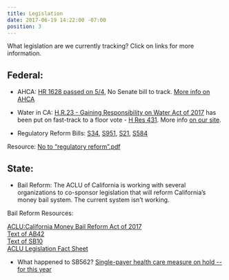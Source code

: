 ```yaml
---
title: Legislation
date: 2017-06-19 14:22:00 -07:00
position: 3
---
```


What legislation are we currently tracking? Click on links for more information.

## Federal:

* AHCA: [HR 1628 passed on 5/4](https://www.congress.gov/bill/115th-congress/house-bill/1628?q=%7B%22search%22%3A%5B%22hr+1628%22%5D%7D&r=1), No Senate bill to track. 
[More info on AHCA](http://indivisible4c.com/action/2017/06/11/stop-the-acha.html)

* Water in CA: [H.R.23 - Gaining Responsibility on Water Act of 2017](https://www.congress.gov/bill/115th-congress/house-bill/23/text) has been put on fast-track to a floor vote - [H Res 431](https://www.congress.gov/bill/115th-congress/house-resolution/431). More info [on our site](http://indivisible4c.com/action/2017/07/09/hr-23-dangerous-to-ca-ecosystem.html).

* Regulatory Reform Bills: [S34](https://www.congress.gov/bill/115th-congress/senate-bill/34?q=%7B%22search%22%3A%5B%22s+34%22%5D%7D&r=1), [S951](https://www.congress.gov/bill/115th-congress/senate-bill/951?q=%7B%22search%22%3A%5B%22s+951%22%5D%7D&r=1), [S21](https://www.congress.gov/bill/115th-congress/senate-bill/21?q=%7B%22search%22%3A%5B%22s+21%22%5D%7D&r=1), [S584](https://www.congress.gov/bill/115th-congress/senate-bill/584?q=%7B%22search%22%3A%5B%22s+584%22%5D%7D&r=1)

Resource:
[No to “regulatory reform”.pdf](/uploads/No%20to%20%E2%80%9Cregulatory%20reform%E2%80%9D.pdf)

## State:

* Bail Reform: The ACLU of California is working with several organizations to co-sponsor legislation that will reform California’s money bail system. The current system isn’t working. 

Bail Reform Resources:
<br>

[ACLU:California Money Bail Reform Act of 2017](https://www.aclunc.org/article/california-money-bail-reform-act-2017)
<br>
[Text of AB42](http://leginfo.legislature.ca.gov/faces/billTextClient.xhtml?bill_id=201720180AB42)
<br>
[Text of SB10](http://leginfo.legislature.ca.gov/faces/billNavClient.xhtml?bill_id=201720180SB10)
<br> 
[ACLU Legislation Fact Sheet](https://www.aclunc.org/docs/20170414-bail_reform_factsheet.pdf)

* What happened to SB562? [Single-payer health care measure on hold -- for this year](http://www.latimes.com/politics/essential/la-pol-ca-essential-politics-updates-201706-htmlstory.html)